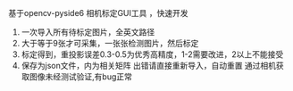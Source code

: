 基于opencv-pyside6 相机标定GUI工具 ，快速开发

1. 一次导入所有待标定图片，全英文路径
2. 大于等于9张才可采集，一张张检测图片，然后标定
3. 标定得到，重投影误差0.3-0.5为优秀高精度，1-2需要改进，2以上不能接受
4. 保存为json文件，内为相关矩阵 出错请直接重新导入，自动重置 通过相机获取图像未经测试验证,有bug正常
